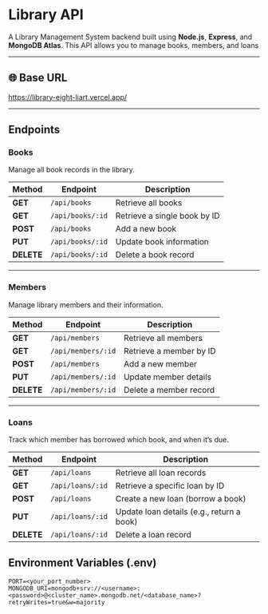# Library API

A Library Management System backend built using **Node.js**, **Express**, and **MongoDB Atlas**.
This API allows you to manage books, members, and loans

---

## 🌐 Base URL
https://library-eight-liart.vercel.app/

---

##  Endpoints

###  Books
Manage all book records in the library.

| Method | Endpoint        | Description              |
|--------|----------------|--------------------------|
| **GET**    | `/api/books`      | Retrieve all books           |
| **GET**    | `/api/books/:id`  | Retrieve a single book by ID |
| **POST**   | `/api/books`      | Add a new book               |
| **PUT**    | `/api/books/:id`  | Update book information      |
| **DELETE** | `/api/books/:id`  | Delete a book record         |

---

### Members
Manage library members and their information.

| Method | Endpoint          | Description              |
|--------|-------------------|--------------------------|
| **GET**    | `/api/members`     | Retrieve all members         |
| **GET**    | `/api/members/:id` | Retrieve a member by ID      |
| **POST**   | `/api/members`     | Add a new member             |
| **PUT**    | `/api/members/:id` | Update member details        |
| **DELETE** | `/api/members/:id` | Delete a member record       |

---

### Loans
Track which member has borrowed which book, and when it’s due.

| Method | Endpoint         | Description                 |
|--------|------------------|------------------------------|
| **GET**    | `/api/loans`      | Retrieve all loan records        |
| **GET**    | `/api/loans/:id`  | Retrieve a specific loan by ID   |
| **POST**   | `/api/loans`      | Create a new loan (borrow a book) |
| **PUT**    | `/api/loans/:id`  | Update loan details (e.g., return a book) |
| **DELETE** | `/api/loans/:id`  | Delete a loan record             |

## Environment Variables (.env)

```env
PORT=<your_port_number>
MONGODB_URI=mongodb+srv://<username>:<password>@<cluster_name>.mongodb.net/<database_name>?retryWrites=true&w=majority
